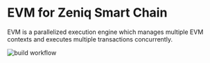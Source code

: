 # EVM for Zeniq Smart Chain
EVM is a parallelized execution engine which manages multiple EVM contexts and executes multiple transactions concurrently.

![build workflow](https://github.com/zeniqsmart/evm-zeniq-smart-chain/actions/workflows/main.yml/badge.svg)
